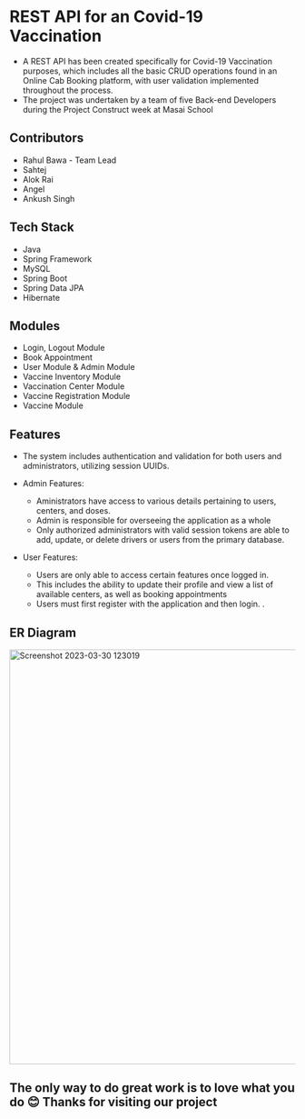 # REST API for an Covid-19 Vaccination

* A REST API has been created specifically for Covid-19 Vaccination purposes, which includes all the basic CRUD operations found in an Online Cab Booking platform, with user validation implemented throughout the process. 
* The project was undertaken by a team of five Back-end Developers during the Project Construct week at Masai School

## Contributors

* Rahul Bawa - Team Lead
* Sahtej
* Alok Rai
* Angel
* Ankush Singh

## Tech Stack

* Java
* Spring Framework
* MySQL
* Spring Boot
* Spring Data JPA
* Hibernate


## Modules

* Login, Logout Module
* Book Appointment
* User Module & Admin Module
* Vaccine Inventory Module
* Vaccination Center Module 
* Vaccine Registration Module
* Vaccine Module 


## Features

* The system includes authentication and validation for both users and administrators, utilizing session UUIDs.
* Admin Features:
    * Aministrators have access to various details pertaining to users, centers, and doses. 
    * Admin is responsible for overseeing the application as a whole
    * Only authorized administrators with valid session tokens are able to add, update, or delete drivers or users from the primary database.
    
* User Features:
    * Users are only able to access certain features once logged in.
    * This includes the ability to update their profile and view a list of available centers, as well as booking appointments
    * Users must first register with the application and then login.
    .



## ER Diagram
<img width="730" alt="Screenshot 2023-03-30 123019" src="https://user-images.githubusercontent.com/111387553/229347087-09895ef7-d5ef-461d-b8d8-25d6ee48d6cc.png">

##                The only way to do great work is to love what you do &#x1F60A; Thanks for visiting our project




